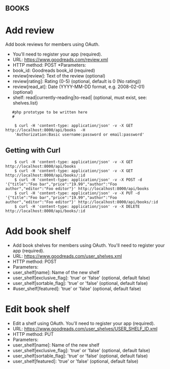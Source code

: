 ## BOOKS 
# Add review
Add book reviews for members using OAuth.
* You'll need to register your app (required). 
* URL: https://www.goodreads.com/review.xml 
* HTTP method: POST 
*Parameters: 
* book_id: Goodreads book_id (required)
* review[review]: Text of the review (optional)
* review[rating]: Rating (0-5) (optional, default is 0 (No rating))
* review[read_at]: Date (YYYY-MM-DD format, e.g. 2008-02-01) (optional)
* shelf: read|currently-reading|to-read|<USER SHELF NAME> (optional, must exist, see: shelves.list)
```
   #php prototype to be written here
   #
```

```
    $ curl -H 'content-type: application/json' -v -X GET http://localhost:8000/api/books  -H 
    'Authorization:Basic username:password or email:password' 
```

## Getting with Curl 

```
    $ curl -H 'content-type: application/json' -v -X GET http://localhost:8000/api/books 
    $ curl -H 'content-type: application/json' -v -X GET http://localhost:8000/api/books/:id
    $ curl -H 'content-type: application/json' -v -X POST -d '{"title":"Foo bar","price":"19.99","author":"Foo author","editor":"Foo editor"}' http://localhost:8000/api/books 
    $ curl -H 'content-type: application/json' -v -X PUT -d '{"title":"Foo bar","price":"19.99","author":"Foo author","editor":"Foo editor"}' http://localhost:8000/api/books/:id
    $ curl -H 'content-type: application/json' -v -X DELETE http://localhost:8000/api/books/:id
```

# Add book shelf
* Add book shelves for members using OAuth. You'll need to register your app (required). 
* URL: https://www.goodreads.com/user_shelves.xml 
* HTTP method: POST 
* Parameters: 
* user_shelf[name]: Name of the new shelf
* user_shelf[exclusive_flag]: 'true' or 'false' (optional, default false)
* user_shelf[sortable_flag]: 'true' or 'false' (optional, default false)
* #user_shelf[featured]: 'true' or 'false' (optional, default false)

# Edit book shelf
* Edit a shelf using OAuth. You'll need to register your app (required). 
* URL: https://www.goodreads.com/user_shelves/USER_SHELF_ID.xml 
* HTTP method: PUT 
* Parameters: 
* user_shelf[name]: Name of the new shelf
* user_shelf[exclusive_flag]: 'true' or 'false' (optional, default false)
* user_shelf[sortable_flag]: 'true' or 'false' (optional, default false)
* user_shelf[featured]: 'true' or 'false' (optional, default false)
